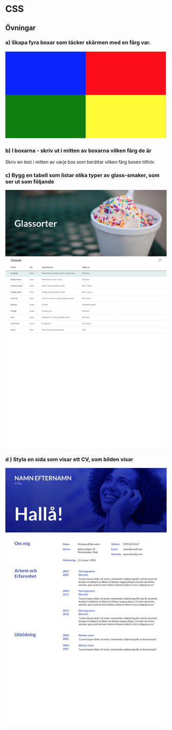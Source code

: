 # CSS

## Övningar

###  a) Skapa fyra boxar som täcker skärmen med en färg var.

![1a](images/boxar.png)

###  b) I boxarna - skriv ut i mitten av boxarna vilken färg de är

Skriv en text i mitten av varje box som berättar vilken färg boxen tillhör.

###  c) Bygg en tabell som listar olika typer av glass-smaker, som ser ut som följande

![1a](images/glass_datatable_1280.png)

###  d ) Styla en sida som visar ett CV, som bilden visar

![1a](images/cv_index_1280.png)
